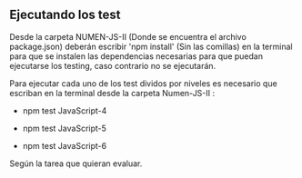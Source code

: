 ## Ejecutando los test

Desde la carpeta NUMEN-JS-II (Donde se encuentra el archivo package.json) deberán escribir 'npm install' (Sin las comillas) en la terminal para que se instalen las dependencias necesarias para que puedan ejecutarse los testing, caso contrario no se ejecutarán.

Para ejecutar cada uno de los test dividos por niveles es necesario que escriban en la terminal desde la carpeta Numen-JS-II :

* npm test JavaScript-4

* npm test JavaScript-5

* npm test JavaScript-6

Según la tarea que quieran evaluar.
